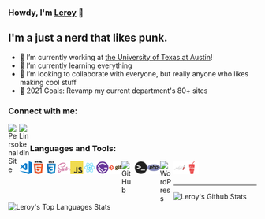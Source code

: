 ### Howdy, I'm [Leroy][website] 👋

## I'm a just a nerd that likes punk.

- 🔭 I’m currently working at [the University of Texas at Austin][utexas]!
- 🌱 I’m currently learning everything
- 👯 I’m looking to collaborate with everyone, but really anyone who likes making cool stuff
- 🥅 2021 Goals: Revamp my current department's 80+ sites 

### Connect with me:

[<img align="left" alt="Personal Site" width="22px" src="https://encrypted-tbn0.gstatic.com/images?q=tbn:ANd9GcSbSzFoa9cXf8xIV9Je4hu6xNq1IRQBFYtPow&usqp=CAU" />][website]
[<img align="left" alt="LinkedIn" width="22px" src="https://camo.githubusercontent.com/2b904313e8a94a29dde1a57258684a3e07310da404ba076c29c2528b83edf730/68747470733a2f2f696d6167652e666c617469636f6e2e636f6d2f69636f6e732f706e672f3531322f3137342f3137343835372e706e67" />][linkedin]

<br />

### Languages and Tools:

<img align="left" alt="Visual Studio Code" width="26px" src="https://raw.githubusercontent.com/github/explore/80688e429a7d4ef2fca1e82350fe8e3517d3494d/topics/visual-studio-code/visual-studio-code.png" />
<img align="left" alt="HTML5" width="26px" src="https://raw.githubusercontent.com/github/explore/80688e429a7d4ef2fca1e82350fe8e3517d3494d/topics/html/html.png" />
<img align="left" alt="CSS3" width="26px" src="https://raw.githubusercontent.com/github/explore/80688e429a7d4ef2fca1e82350fe8e3517d3494d/topics/css/css.png" />
<img align="left" alt="Sass" width="26px" src="https://raw.githubusercontent.com/github/explore/80688e429a7d4ef2fca1e82350fe8e3517d3494d/topics/sass/sass.png" />
<img align="left" alt="JavaScript" width="26px" src="https://raw.githubusercontent.com/github/explore/80688e429a7d4ef2fca1e82350fe8e3517d3494d/topics/javascript/javascript.png" />
<img align="left" alt="React" width="26px" src="https://raw.githubusercontent.com/github/explore/80688e429a7d4ef2fca1e82350fe8e3517d3494d/topics/react/react.png" />
<img align="left" alt="Gatsby" width="26px" src="https://raw.githubusercontent.com/github/explore/e94815998e4e0713912fed477a1f346ec04c3da2/topics/gatsby/gatsby.png" />
<img align="left" alt="Git" width="26px" src="https://raw.githubusercontent.com/github/explore/80688e429a7d4ef2fca1e82350fe8e3517d3494d/topics/git/git.png" />
<img align="left" alt="GitHub" width="26px" src="https://camo.githubusercontent.com/ec88808c53dd2bf08b0792ff61585868cc74b3f1755ce65dcd883e58ec30231e/68747470733a2f2f646c322e6d61637570646174652e636f6d2f696d616765732f69636f6e733235362f33393036322e706e673f643d31353232333534363034" />
<img align="left" alt="Terminal" width="26px" src="https://raw.githubusercontent.com/github/explore/80688e429a7d4ef2fca1e82350fe8e3517d3494d/topics/terminal/terminal.png" />
<img align="left" alt="PHP" width="26px" src="https://raw.githubusercontent.com/github/explore/80688e429a7d4ef2fca1e82350fe8e3517d3494d/topics/php/php.png" />
<img align="left" alt="WordPress" width="26px" src="https://camo.githubusercontent.com/e85b93e601d50a50c441d270ee99c4d45954e4585d6d13b81cb7b560bd06919e/68747470733a2f2f696d6167652e666c617469636f6e2e636f6d2f69636f6e732f706e672f3531322f3136382f3136383831302e706e67" />
<img align="left" alt="Jekyll" width="26px" src="https://raw.githubusercontent.com/github/explore/80688e429a7d4ef2fca1e82350fe8e3517d3494d/topics/jekyll/jekyll.png" />
<img align="left" alt="Gulp" width="26px" src="https://raw.githubusercontent.com/github/explore/80688e429a7d4ef2fca1e82350fe8e3517d3494d/topics/gulp/gulp.png" />


<br />
<br />

---

<img align="left" alt="Leroy's Github Stats" src="https://github-readme-stats.vercel.app/api?username=leroyrosales&show_icons=true&hide_border=true&count_private=true" />

<img align="left" alt="Leroy's Top Languages Stats" src="https://github-readme-stats.vercel.app/api/top-langs/?username=leroyrosales&layout=compact&hide_border=true&count_private=true" />

[website]: https://leroyrosales.com
[linkedin]: https://linkedin.com/in/leroyrosales
[utexas]: https://utexas.edu
